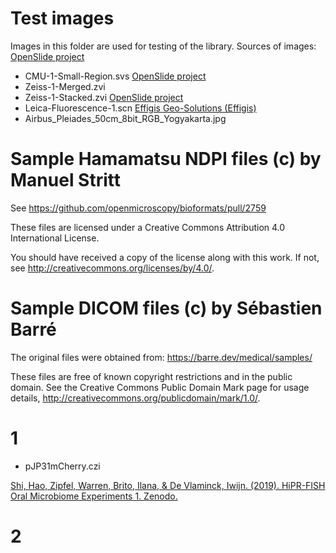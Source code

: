 # Test images
Images in this folder are used for testing of the library. 
Sources of images:
[OpenSlide project](http://openslide.cs.cmu.edu/download/openslide-testdata/Aperio/)
- CMU-1-Small-Region.svs
[OpenSlide project](http://openslide.cs.cmu.edu/download/openslide-testdata/Zeiss/)
 - Zeiss-1-Merged.zvi
 - Zeiss-1-Stacked.zvi
 [OpenSlide project](http://openslide.cs.cmu.edu/download/openslide-testdata/Leica/)
- Leica-Fluorescence-1.scn
[Effigis Geo-Solutions (Effigis) ](https://effigis.com/en/solutions/satellite-images/satellite-image-samples)
- Airbus_Pleiades_50cm_8bit_RGB_Yogyakarta.jpg

# Sample Hamamatsu NDPI files (c) by Manuel Stritt

See https://github.com/openmicroscopy/bioformats/pull/2759

These files are licensed under a
Creative Commons Attribution 4.0 International License.

You should have received a copy of the license along with this
work. If not, see <http://creativecommons.org/licenses/by/4.0/>.

# Sample DICOM files (c) by Sébastien Barré

The original files were obtained from: 
https://barre.dev/medical/samples/

These files are free of known copyright restrictions and in the public domain.
See the Creative Commons Public Domain Mark page for usage details,
<http://creativecommons.org/publicdomain/mark/1.0/>.

# 1
- pJP31mCherry.czi

[Shi, Hao, Zipfel, Warren, Brito, Ilana, & De Vlaminck, Iwijn. (2019). HiPR-FISH Oral Microbiome Experiments 1. Zenodo.](https://zenodo.org/record/3457261)

# 2

